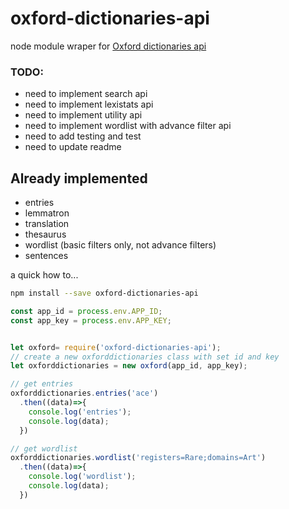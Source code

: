 # oxford-dictionaries-api
node module wraper for [Oxford dictionaries api](https://developer.oxforddictionaries.com)

### TODO:
- need to implement search api
- need to implement lexistats api
- need to implement utility api
- need to implement wordlist with advance filter api
- need to add testing and test
- need to update readme

## Already implemented
- entries
- lemmatron
- translation
- thesaurus
- wordlist (basic filters only, not advance filters)
- sentences

a quick how to...
```bash
npm install --save oxford-dictionaries-api
```

```javascript
const app_id = process.env.APP_ID;
const app_key = process.env.APP_KEY;


let oxford= require('oxford-dictionaries-api');
// create a new oxforddictionaries class with set id and key
let oxforddictionaries = new oxford(app_id, app_key);

// get entries
oxforddictionaries.entries('ace')
  .then((data)=>{
    console.log('entries');
    console.log(data);
  })

// get wordlist
oxforddictionaries.wordlist('registers=Rare;domains=Art')
  .then((data)=>{
    console.log('wordlist');
    console.log(data);
  })
```
